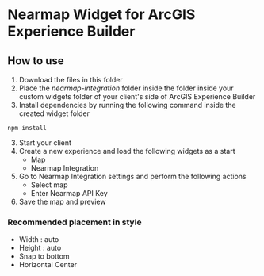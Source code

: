 # Nearmap Widget for ArcGIS Experience Builder

## How to use

1. Download the files in this folder
2. Place the _nearmap-integration_ folder inside the folder inside your custom widgets folder of your client's side of ArcGIS Experience Builder
3. Install dependencies by running the following command inside the created widget folder

```
npm install
```

3. Start your client
4. Create a new experience and load the following widgets as a start
   - Map
   - Nearmap Integration
5. Go to Nearmap Integration settings and perform the following actions
   - Select map
   - Enter Nearmap API Key
6. Save the map and preview

### Recommended placement in style

- Width : auto
- Height : auto
- Snap to bottom
- Horizontal Center
